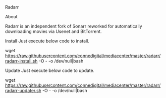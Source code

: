 Radarr

About

Radarr is an independent fork of Sonarr reworked for automatically downloading movies via Usenet and BitTorrent.

Install
Just execute below code to install.

wget https://raw.githubusercontent.com/connedigital/mediacenter/master/radarr/radarr-install.sh -O - -o /dev/null|bash

Update
Just execute below code to update.

wget https://raw.githubusercontent.com/connedigital/mediacenter/master/radarr/radarr-updater.sh -O - -o /dev/null|bash
